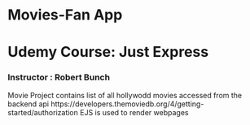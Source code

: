 # Movies-Fan App
<h1> Udemy Course: Just Express </h1>
<h3> Instructor : Robert Bunch </h3>
Movie Project contains list of all hollywodd movies accessed from the backend api 
<a> https://developers.themoviedb.org/4/getting-started/authorization </a>
EJS is used to render webpages 
